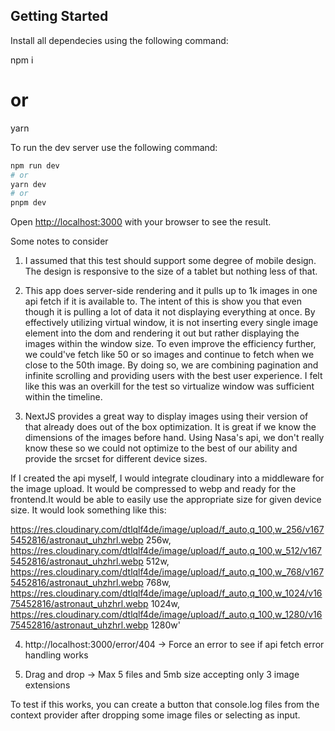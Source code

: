 ## Getting Started

Install all dependecies using the following command:

npm i
# or
yarn

To run the dev server use the following command:

```bash
npm run dev
# or
yarn dev
# or
pnpm dev
```

Open [http://localhost:3000](http://localhost:3000) with your browser to see the result.

Some notes to consider

1. I assumed that this test should support some degree of mobile design. The design is responsive to the size of a tablet but nothing less of that.

2. This app does server-side rendering and it pulls up to 1k images in one api fetch if it is available to. The intent of this is show you that even though it is pulling a lot of data it not displaying everything at once. By effectively utilizing virtual window, it is not inserting every single image element into the dom and rendering it out but rather displaying the images within the window size. To even improve the efficiency further, we could've fetch like 50 or so images and continue to fetch when we close to the 50th image. By doing so, we are combining pagination and infinite scrolling and providing users with the best user experience. I felt like this was an overkill for the test so virtualize window was sufficient within the timeline.

3. NextJS provides a great way to display images using their version of <img> that already does out of the box optimization. It is great if we know the dimensions of the images before hand. Using Nasa's api, we don't really know these so we could not optimize to the best of our ability and provide the srcset for different device sizes. 

If I created the api myself, I would integrate cloudinary into a middleware for the image upload. It would be compressed to webp and ready for the frontend.It would be able to easily use the appropriate size for given device size. It would look something like this:

https://res.cloudinary.com/dtlqlf4de/image/upload/f_auto,q_100,w_256/v1675452816/astronaut_uhzhrl.webp 256w,
https://res.cloudinary.com/dtlqlf4de/image/upload/f_auto,q_100,w_512/v1675452816/astronaut_uhzhrl.webp 512w,
https://res.cloudinary.com/dtlqlf4de/image/upload/f_auto,q_100,w_768/v1675452816/astronaut_uhzhrl.webp 768w,
https://res.cloudinary.com/dtlqlf4de/image/upload/f_auto,q_100,w_1024/v1675452816/astronaut_uhzhrl.webp 1024w,
https://res.cloudinary.com/dtlqlf4de/image/upload/f_auto,q_100,w_1280/v1675452816/astronaut_uhzhrl.webp 1280w'

4. http://localhost:3000/error/404 -> Force an error to see if api fetch error handling works

5. Drag and drop -> Max 5 files and 5mb size accepting only 3 image extensions

To test if this works, you can create a button that console.log files from the context provider after dropping some image files or selecting as input.
